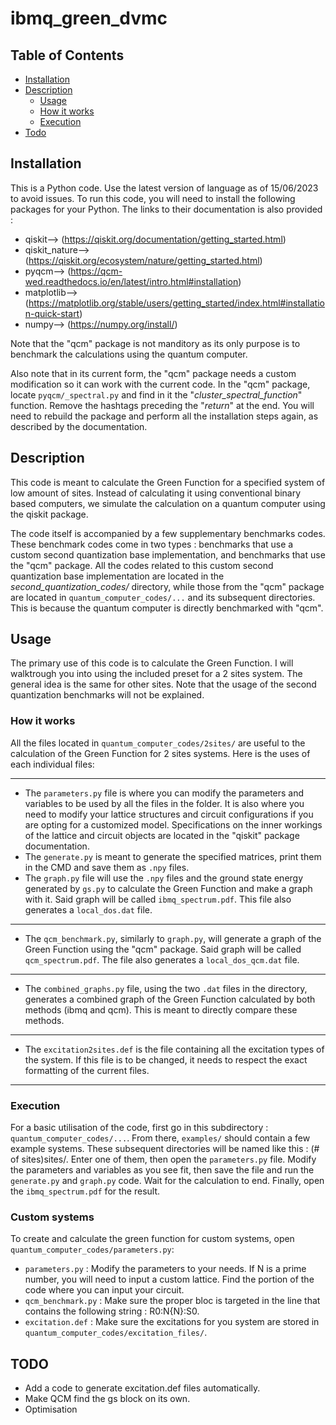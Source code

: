 # ibmq_green_dvmc
## Table of Contents
- [Installation](#installation)
- [Description](#Description)
    - [Usage](#usage)
    - [How it works](#how-it-works)
    - [Execution](#execution)
- [Todo](#todo)

## Installation
This is a Python code. Use the latest version of language as of 15/06/2023 to avoid issues.
To run this code, you will need to install the following packages for your Python. The links to their documentation is also provided :
- qiskit-->  (https://qiskit.org/documentation/getting_started.html)
- qiskit_nature--> (https://qiskit.org/ecosystem/nature/getting_started.html)
- pyqcm-->  (https://qcm-wed.readthedocs.io/en/latest/intro.html#installation)
- matplotlib--> (https://matplotlib.org/stable/users/getting_started/index.html#installation-quick-start)
- numpy--> (https://numpy.org/install/)

Note that the "qcm" package is not manditory as its only purpose is to benchmark the calculations using the quantum computer.

Also note that in its current form, the "qcm" package needs a custom modification so it can work with the current code. In the "qcm" package, locate `pyqcm/_spectral.py` and find in it the "*cluster_spectral_function*" function. Remove the hashtags preceding the "*return*" at the end. You will need to rebuild the package and perform all the installation steps again, as described by the documentation.

## Description
This code is meant to calculate the Green Function for a specified system of low amount of sites. Instead of calculating it using conventional binary based computers, we simulate the calculation on a quantum computer using the qiskit package. 

The code itself is accompanied by a few supplementary benchmarks codes. These benchmark codes come in two types : benchmarks that use a custom second quantization base implementation, and benchmarks that use the "qcm" package. All the codes related to this custom second quantization base implementation are located in the *second_quantization_codes/* directory, while those from the "qcm" package are located in `quantum_computer_codes/...` and its subsequent directories. This is because the quantum computer is directly benchmarked with "qcm".

## Usage
The primary use of this code is to calculate the Green Function. I will walktrough you into using the included preset for a 2 sites system. The general idea is the same for other sites. Note that the usage of the second quantization benchmarks will not be explained.

### How it works
All the files located in `quantum_computer_codes/2sites/` are useful to the calculation of the Green Function for 2 sites systems. Here is the uses of each individual files:

---
- The `parameters.py` file is where you can modify the parameters and variables to be used by all the files in the folder. It is also where you need to modify your lattice structures and circuit configurations if you are opting for a customized model. Specifications on the inner workings of the lattice and circuit objects are located in the "qiskit" package documentation.
- The `generate.py` is meant to generate the specified matrices, print them in the CMD and save them as `.npy` files.
- The `graph.py` file will use the `.npy` files and the ground state energy generated by `gs.py` to calculate the Green Function and make a graph with it. Said graph will be called `ibmq_spectrum.pdf`. This file also generates a ```local_dos.dat``` file.
---

- The `qcm_benchmark.py`, similarly to `graph.py`, will generate a graph of the Green Function using the "qcm" package. Said graph will be called `qcm_spectrum.pdf`. The file also generates a ```local_dos_qcm.dat``` file. 

---

- The `combined_graphs.py` file, using the two `.dat` files in the directory, generates a combined graph of the Green Function calculated by both methods (ibmq and qcm). This is meant to directly compare these methods.

---

- The `excitation2sites.def` is the file containing all the excitation types of the system. If this file is to be changed, it needs to respect the exact formatting of the current files.

---
### Execution
For a basic utilisation of the code, first go in this subdirectory : `quantum_computer_codes/...`. From there, `examples/` should contain a few example systems. These subsequent directories will be named like this : (# of sites)sites/. Enter one of them, then open the `parameters.py` file. Modify the parameters and variables as you see fit, then save the file and run the `generate.py` and `graph.py` code. Wait for the calculation to end. Finally, open the `ibmq_spectrum.pdf` for the result.

### Custom systems
To create and calculate the green function for custom systems, open `quantum_computer_codes/parameters.py`:
- `parameters.py` : Modify the parameters to your needs. If N is a prime number, you will need to input a custom lattice. Find the portion of the code where you can input your circuit.
- `qcm_benchmark.py` : Make sure the proper bloc is targeted in the line that contains the following string :  R0:N{N}:S0.
- `excitation.def` : Make sure the excitations for you system are stored in `quantum_computer_codes/excitation_files/`.

## TODO
- Add a code to generate excitation.def files automatically.
- Make QCM find the gs block on its own.
- Optimisation
